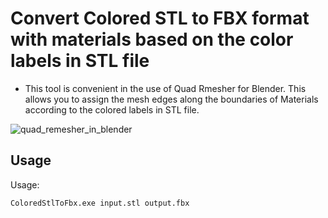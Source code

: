 # Convert Colored STL to FBX format with materials based on the color labels in STL file

- This tool is convenient in the use of Quad Rmesher for Blender. This allows you to assign the mesh edges along the boundaries of Materials according to the colored labels in STL file.

![quad_remesher_in_blender](https://user-images.githubusercontent.com/5258664/81551147-50fb4280-93bc-11ea-8749-98344331e158.png)

## Usage

Usage:

    ColoredStlToFbx.exe input.stl output.fbx
